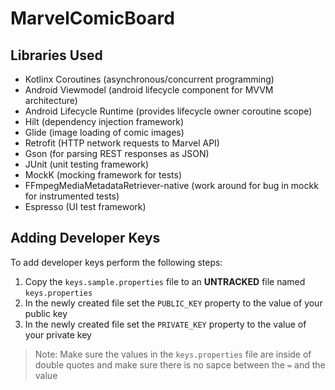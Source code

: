 # MarvelComicBoard

## Libraries Used
- Kotlinx Coroutines (asynchronous/concurrent programming)
- Android Viewmodel (android lifecycle component for MVVM architecture)
- Android Lifecycle Runtime (provides lifecycle owner coroutine scope)
- Hilt (dependency injection framework)
- Glide (image loading of comic images)
- Retrofit (HTTP network requests to Marvel API)
- Gson (for parsing REST responses as JSON)
- JUnit (unit testing framework)
- MockK (mocking framework for tests)
- FFmpegMediaMetadataRetriever-native (work around for bug in mockk for instrumented tests)
- Espresso (UI test framework)

## Adding Developer Keys
To add developer keys perform the following steps:
1. Copy the `keys.sample.properties` file to an **UNTRACKED** file named `keys.properties`
2. In the newly created file set the `PUBLIC_KEY` property to the value of your public key
3. In the newly created file set the `PRIVATE_KEY` property to the value of your private key

> Note: Make sure the values in the `keys.properties` file are inside of double quotes and
>make sure there is no sapce between the `=` and the value
